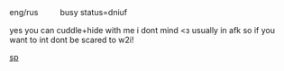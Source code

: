eng/rusㅤㅤㅤbusy status=dniuf

yes you can cuddle+hide with me i dont mind <з
usually in afk so if you want to int dont be scared to w2i!

[sp](https://dollydollz.straw.page/)

